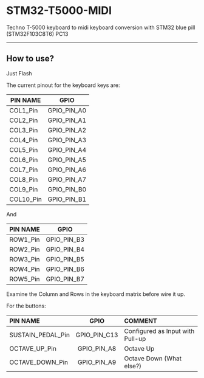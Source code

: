# STM32-T5000-MIDI
Techno T-5000 keyboard to midi keyboard conversion with STM32 blue pill (STM32F103C8T6) PC13

---

## How to use?
Just Flash

The current pinout for the keyboard keys are:

|PIN NAME  | GPIO        |
|----------|-------------|
|COL1_Pin  | GPIO_PIN_A0 |
|COL2_Pin  | GPIO_PIN_A1 |
|COL3_Pin  | GPIO_PIN_A2 |
|COL4_Pin  | GPIO_PIN_A3 |
|COL5_Pin  | GPIO_PIN_A4 |
|COL6_Pin  | GPIO_PIN_A5 |
|COL7_Pin  | GPIO_PIN_A6 |
|COL8_Pin  | GPIO_PIN_A7 |
|COL9_Pin  | GPIO_PIN_B0 |
|COL10_Pin | GPIO_PIN_B1 |

And

|PIN NAME  | GPIO        |
|----------|-------------|
| ROW1_Pin | GPIO_PIN_B3 |
| ROW2_Pin | GPIO_PIN_B4 |
| ROW3_Pin | GPIO_PIN_B5 |
| ROW4_Pin | GPIO_PIN_B6 |
| ROW5_Pin | GPIO_PIN_B7 |

Examine the Column and Rows in the keyboard matrix before wire it up.

For the buttons:

|  PIN NAME         |   GPIO           |  COMMENT                           |
| :------------     | :-------------:  |  :-------------------              |
| SUSTAIN_PEDAL_Pin |    GPIO_PIN_C13  | Configured as Input with Pull-up   |
| OCTAVE_UP_Pin     |    GPIO_PIN_A8   | Octave Up                          |
| OCTAVE_DOWN_Pin   |    GPIO_PIN_A9   | Octave Down (What else?)           |
